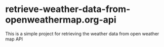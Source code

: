 # retrieve-weather-data-from-openweathermap.org-api
This is a simple project for retrieving the weather data from open weather map API 

